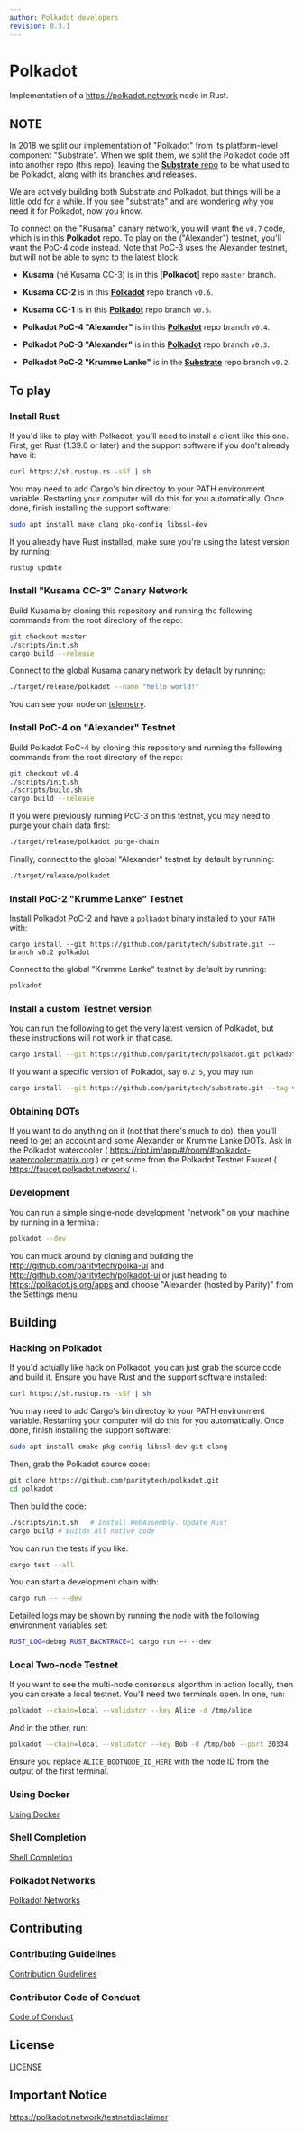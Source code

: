 ```yaml
---
author: Polkadot developers
revision: 0.3.1
---
```


# Polkadot

Implementation of a https://polkadot.network node in Rust.

## NOTE

In 2018 we split our implementation of "Polkadot" from its platform-level component "Substrate". When we split them, we split the Polkadot code off into another repo (this repo), leaving the [**Substrate** repo][substrate-repo] to be what used to be Polkadot, along with its branches and releases.

We are actively building both Substrate and Polkadot, but things will be a little odd for a while.  If you see "substrate" and are wondering why you need it for Polkadot, now you know.

To connect on the "Kusama" canary network, you will want the `v0.7` code, which is in this **Polkadot** repo. To play on the ("Alexander") testnet, you'll want the PoC-4 code instead.  Note that PoC-3 uses the Alexander testnet, but will not be able to sync to the latest block.

* **Kusama** (né Kusama CC-3) is in this [**Polkadot**] repo `master` branch.

* **Kusama CC-2** is in this [**Polkadot**][polkadot-v0.6] repo branch `v0.6`.

* **Kusama CC-1** is in this [**Polkadot**][polkadot-v0.5] repo branch `v0.5`.

* **Polkadot PoC-4 "Alexander"** is in this [**Polkadot**][polkadot-v0.4] repo branch `v0.4`.

* **Polkadot PoC-3 "Alexander"** is in this [**Polkadot**][polkadot-v0.3] repo branch `v0.3`.

* **Polkadot PoC-2 "Krumme Lanke"** is in the [**Substrate**][substrate-v0.2] repo branch `v0.2`.

[substrate-repo]: https://github.com/paritytech/substrate
[polkadot-v0.6]: https://github.com/paritytech/polkadot/tree/v0.6
[polkadot-v0.5]: https://github.com/paritytech/polkadot/tree/v0.5
[polkadot-v0.4]: https://github.com/paritytech/polkadot/tree/v0.4
[polkadot-v0.3]: https://github.com/paritytech/polkadot/tree/v0.3
[substrate-v0.2]: https://github.com/paritytech/substrate/tree/v0.2

## To play

### Install Rust
If you'd like to play with Polkadot, you'll need to install a client like this
one. First, get Rust (1.39.0 or later) and the support software if you don't already have it:


```bash
curl https://sh.rustup.rs -sSf | sh
```

You may need to add Cargo's bin directoy to your PATH environment variable. Restarting your computer will do this for you automatically. Once done, finish installing the support software:

```bash
sudo apt install make clang pkg-config libssl-dev
```

If you already have Rust installed, make sure you're using the latest version by running:


```bash
rustup update
```

### Install "Kusama CC-3" Canary Network

Build Kusama by cloning this repository and running the following commands from the root directory of the repo:

```bash
git checkout master
./scripts/init.sh
cargo build --release
```

Connect to the global Kusama canary network by default by running:

```bash
./target/release/polkadot --name "hello world!"
```

You can see your node on [telemetry].

[telemetry]: https://telemetry.polkadot.io/#list/Kusama%20CC3

### Install PoC-4 on "Alexander" Testnet

Build Polkadot PoC-4 by cloning this repository and running the following commands from the root directory of the repo:

```bash
git checkout v0.4
./scripts/init.sh
./scripts/build.sh
cargo build --release
```

If you were previously running PoC-3 on this testnet, you may need to purge your chain data first:

```bash
./target/release/polkadot purge-chain
```

Finally, connect to the global "Alexander" testnet by default by running:

```bash
./target/release/polkadot
```

### Install PoC-2 "Krumme Lanke" Testnet

Install Polkadot PoC-2 and have a `polkadot` binary installed to your `PATH` with:

```
cargo install --git https://github.com/paritytech/substrate.git --branch v0.2 polkadot
```

Connect to the global "Krumme Lanke" testnet by default by running:

```bash
polkadot
```

### Install a custom Testnet version

You can run the following to get the very latest version of Polkadot, but these instructions will not work in that case.

```bash
cargo install --git https://github.com/paritytech/polkadot.git polkadot
```

If you want a specific version of Polkadot, say `0.2.5`, you may run

```bash
cargo install --git https://github.com/paritytech/substrate.git --tag v0.2.5 polkadot
```

### Obtaining DOTs

If you want to do anything on it (not that there's much to do), then you'll need to get an account and some Alexander or Krumme Lanke DOTs. Ask in the Polkadot watercooler ( https://riot.im/app/#/room/#polkadot-watercooler:matrix.org ) or get some from the Polkadot Testnet Faucet ( https://faucet.polkadot.network/ ).

### Development

You can run a simple single-node development "network" on your machine by
running in a terminal:

```bash
polkadot --dev
```

You can muck around by cloning and building the http://github.com/paritytech/polka-ui and http://github.com/paritytech/polkadot-ui or just heading to https://polkadot.js.org/apps and choose "Alexander (hosted by Parity)" from the Settings menu.


## Building

### Hacking on Polkadot

If you'd actually like hack on Polkadot, you can just grab the source code and build it. Ensure you have Rust and the support software installed:

```bash
curl https://sh.rustup.rs -sSf | sh
```

You may need to add Cargo's bin directoy to your PATH environment variable. Restarting your computer will do this for you automatically. Once done, finish installing the support software:

```bash
sudo apt install cmake pkg-config libssl-dev git clang
```

Then, grab the Polkadot source code:

```bash
git clone https://github.com/paritytech/polkadot.git
cd polkadot
```

Then build the code:

```bash
./scripts/init.sh   # Install WebAssembly. Update Rust
cargo build # Builds all native code
```

You can run the tests if you like:

```bash
cargo test --all
```

You can start a development chain with:

```bash
cargo run -- --dev
```

Detailed logs may be shown by running the node with the following environment variables set:

```bash
RUST_LOG=debug RUST_BACKTRACE=1 cargo run —- --dev
```

### Local Two-node Testnet

If you want to see the multi-node consensus algorithm in action locally, then you can create a local testnet. You'll need two terminals open. In one, run:

```bash
polkadot --chain=local --validator --key Alice -d /tmp/alice
```

And in the other, run:

```bash
polkadot --chain=local --validator --key Bob -d /tmp/bob --port 30334 --bootnodes '/ip4/127.0.0.1/tcp/30333/p2p/ALICE_BOOTNODE_ID_HERE'
```

Ensure you replace `ALICE_BOOTNODE_ID_HERE` with the node ID from the output of the first terminal.

### Using Docker
[Using Docker](doc/docker.md)

### Shell Completion
[Shell Completion](doc/shell-completion.md)

### Polkadot Networks
[Polkadot Networks](doc/networks/networks.md)

## Contributing

### Contributing Guidelines

[Contribution Guidelines](CONTRIBUTING.md)

### Contributor Code of Conduct

[Code of Conduct](CODE_OF_CONDUCT.md)

## License

[LICENSE](https://github.com/paritytech/polkadot/blob/master/LICENSE)

## Important Notice

https://polkadot.network/testnetdisclaimer
